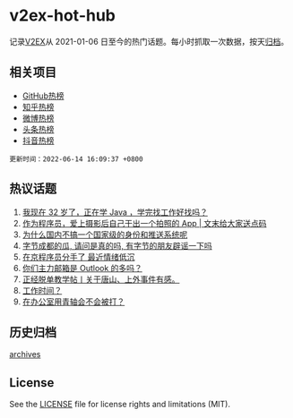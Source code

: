 # v2ex-hot-hub

 记录[V2EX](https://www.v2ex.com/)从 2021-01-06 日至今的热门话题。每小时抓取一次数据，按天[归档](archives)。
 
 ## 相关项目

- [GitHub热榜](https://github.com/snaildev/github-hot-hub)
- [知乎热榜](https://github.com/snaildev/zhihu-hot-hub)
- [微博热榜](https://github.com/snaildev/weibo-hot-hub)
- [头条热榜](https://github.com/snaildev/toutiao-hot-hub)
- [抖音热榜](https://github.com/snaildev/douyin-hot-hub)


 `更新时间：2022-06-14 16:09:37 +0800`

## 热议话题

1. [我现在 32 岁了，正在学 Java ，学完找工作好找吗？](https://www.v2ex.com/t/859436)
1. [作为程序员，爱上摄影后自己干出一个拍照的 App | 文末给大家送点码](https://www.v2ex.com/t/859469)
1. [为什么国内不搞一个国家级的身份和推送系统呢](https://www.v2ex.com/t/859451)
1. [字节成都的瓜, 请问是真的吗, 有字节的朋友辟谣一下吗](https://www.v2ex.com/t/859343)
1. [在京程序员分手了 最近情绪低沉](https://www.v2ex.com/t/859483)
1. [你们主力邮箱是 Outlook 的多吗？](https://www.v2ex.com/t/859449)
1. [正经脱单教学帖丨关于唐山、上外事件有感。](https://www.v2ex.com/t/859497)
1. [工作时间？](https://www.v2ex.com/t/859366)
1. [在办公室用青轴会不会被打？](https://www.v2ex.com/t/859459)

## 历史归档

[archives](archives)

## License

See the [LICENSE](LICENSE) file for license rights and limitations (MIT).
